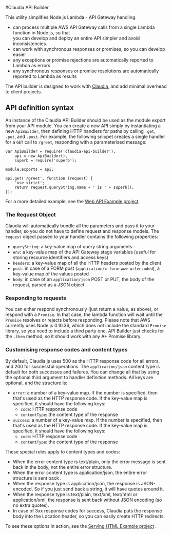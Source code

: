 #Claudia API Builder

This utility simplifies Node.js Lambda - API Gateway handling. 
  * can process multiple AWS API Gateway calls from a single Lambda function in Node.js, so that  
    you can develop and deploy an entire API simpler and avoid inconsistencies.
  * can work with synchronous responses or promises, so you can develop easier
  * any exceptions or promise rejections are automatically reported to Lambda as errors
  * any synchronous responses or promise resolutions are automatically reported to Lambda as results

The API builder is designed to work with [Claudia](https://github.com/claudiajs), and add minimal overhead to client projects. 

## API definition syntax

An instance of the Claudia API Builder should be used as the module export from your API module. You can create a new API simply
by instantiating a new `ApiBuilder`, then defining HTTP handlers for paths by calling `.get`, `.put`, and `.post`. For example, the following 
snippet creates a single handler for a `GET` call to `/greet`, responding with a parameterised message:

````
var ApiBuilder = require('claudia-api-builder'),
	api = new ApiBuilder(),
	superb = require('superb');

module.exports = api;

api.get('/greet', function (request) {
	'use strict';
	return request.queryString.name + ' is ' + superb();
});
````

For a more detailed example, see the [Web API Example project](https://github.com/claudiajs/example-projects/tree/master/web-api).

### The Request Object

Claudia will automatically bundle all the parameters and pass it to your handler, so you do not have to define request and response models. The `request` object passed to your handler contains the following properties:

  * `queryString`: a key-value map of query string arguments
  * `env`: a key-value map of the API Gateway stage variables (useful for storing resource identifiers and access keys)
  * `headers`: a key-value map of all the HTTP headers posted by the client
  * `post`: in case of a FORM post (`application/x-form-www-urlencoded`), a key-value map of the values posted
  * `body`: in case of an `application/json` POST or PUT, the body of the request, parsed as a JSON object

### Responding to requests

You can either respond synchronously (just return a value, as above), or respond with a `Promise`. In that case, the lambda function will wait until the 
`Promise` resolves or rejects before responding. Please note that AWS currently uses Node.js 0.10.36, which does not include the standard `Promise` library,
so you need to include a third party one. API Builder just checks for the `.then` method, so it should work with any A+ Promise library.

### Customising response codes and content types

By default, Claudia.js uses 500 as the HTTP response code for all errors, and 200 for successful operations. The `application/json` content type is default for both successes and failures. You can change all that by using the optional third argument to handler definition methods. All keys are optional, and the structure is:

  * `error`: a number of a key-value map. If the number is specified, then that's used as the HTTP response code. If the key-value map is specified, it should have the following keys:
    * `code`: HTTP response code
    * `contentType`: the content type of the response
  * `success`: a number of a key-value map. If the number is specified, then that's used as the HTTP response code. If the key-value map is specified, it should have the following keys:
    * `code`: HTTP response code
    * `contentType`: the content type of the response

These special rules apply to content types and codes:

  * When the error content type is text/plain, only the error message is sent back in the body, not the entire error structure.
  * When the error content type is application/json, the entire error structure is sent back .
  * When the response type is application/json, the response is JSON-encoded. So if you just send back a string, it will have quotes around it.
  * When the response type is text/plain, text/xml, text/html or application/xml, the response is sent back without JSON encoding (so no extra quotes). 
  * In case of 3xx response codes for success, Claudia puts the response body into the Location header, so you can easily create HTTP redirects.

To see these options in action, see the  [Serving HTML Example project](https://github.com/claudiajs/example-projects/tree/master/web-serving-html) .
